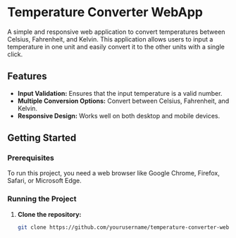 # Temperature Converter WebApp

A simple and responsive web application to convert temperatures between Celsius, Fahrenheit, and Kelvin. This application allows users to input a temperature in one unit and easily convert it to the other units with a single click.

## Features

- **Input Validation:** Ensures that the input temperature is a valid number.
- **Multiple Conversion Options:** Convert between Celsius, Fahrenheit, and Kelvin.
- **Responsive Design:** Works well on both desktop and mobile devices.

## Getting Started

### Prerequisites

To run this project, you need a web browser like Google Chrome, Firefox, Safari, or Microsoft Edge.

### Running the Project

1. **Clone the repository:**
   ```bash
   git clone https://github.com/yourusername/temperature-converter-webapp.git
